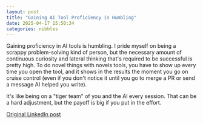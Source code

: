 ```yaml
---
layout: post
title: "Gaining AI Tool Proficiency is Humbling"
date: 2025-04-17 15:50:34
categories: nibbles
---
```


Gaining proficiency in AI tools is humbling. I pride myself on being a scrappy problem-solving kind of person, but the necessary amount of continuous curiosity and lateral thinking that's required to be successful is pretty high. To do novel things with novels tools, you have to show up every time you open the tool, and it shows in the results the moment you go on cruise control (even if you don't notice it until you go to merge a PR or send a message AI helped you write).

It's like being on a "tiger team" of you and the AI every session. That can be a hard adjustment, but the payoff is big if you put in the effort.

[Original LinkedIn post](https://www.linkedin.com/feed/update/urn%3Ali%3Ashare%3A7318662166130110465)
